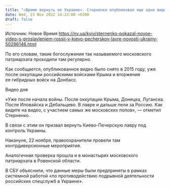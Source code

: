 ```yaml
---
title: "«Время вернуть ее Украине». Стерненко опубликовал еще одно видео с прославлением России в Киево-Печерской лавре"
date: Wed, 23 Nov 2022 14:23:00 +0200
draft: false
---
```

Источник: Новое Время https://nv.ua/kyiv/sternenko-pokazal-novoe-video-s-proslavleniem-rossii-v-kievo-pecherskoy-lavre-novosti-ukrainy-50286146.html


По его словам, такие богослужения так называемого московского патриархата проходили там регулярно.

Как сообщается, опубликованное видео было снято в 2015 году, уже после оккупации российскими войсками Крыма и вторжения ее гибридных войск на Донбасс.

 Видео дня   

«Уже после начала войны. После оккупации Крыма, Донецка, Луганска. После Иловайска и Дебальцево. В лавре и дальше пели за Россию. Как видите на видео, с участием самых же московских попов», — отметил Стерненко.

В связи с этим он призвал вернуть Киево-Печерскую лавру под контроль Украины.

Накануне, 22 ноября, правоохранители провели там контрдиверсионные мероприятия.

Аналогичная проверка прошла и в монастырях московского патриархата в Ровенской области. 

В СБУ объяснили, что данные меры были предприняты в рамках системной работой «по противодействию подрывной деятельности российских спецслужб в Украине».
